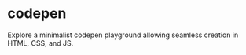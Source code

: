 # codepen
 Explore a minimalist codepen playground allowing seamless creation in HTML, CSS, and JS.
